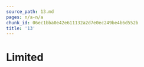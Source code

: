 ```yaml
---
source_path: 13.md
pages: n/a-n/a
chunk_id: 06ec1bba0e42e611132a2d7e0ec249be4b6d552b
title: '13'
---
```

# Limited
